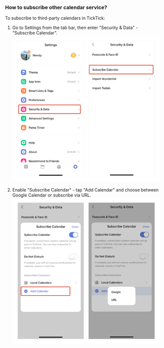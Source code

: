### How to subscribe other calendar service? 
To subscribe to third-party calendars in TickTick:

1. Go to Settings from the tab bar, then enter "Security & Data" - "Subscribe Calendar".
![ios3thirdparty1](../../images/ticktick-ios-app/calendar/thirdparty1.jpg)

2. Enable "Subscribe Calendar" - tap "Add Calendar" and choose between Google Calendar or subscribe via URL.
![ios3party2](../../images/ticktick-ios-app/calendar/thirdparty2.jpg)
